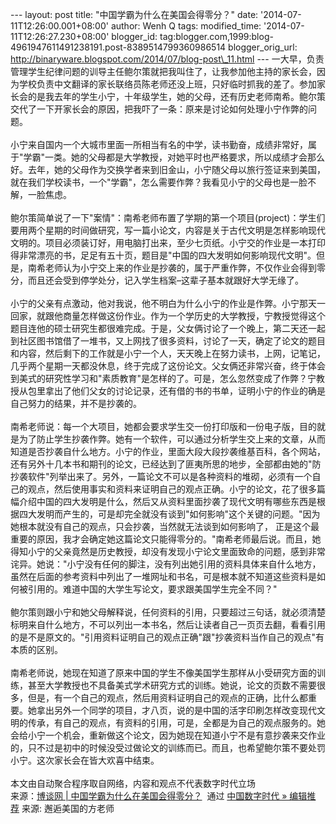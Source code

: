 --- layout: post title: "中国学霸为什么在美国会得零分？" date:
'2014-07-11T12:26:00.001+08:00' author: Wenh Q tags: modified\_time:
'2014-07-11T12:26:27.230+08:00' blogger\_id:
tag:blogger.com,1999:blog-4961947611491238191.post-8389514799360986514
blogger\_orig\_url:
http://binaryware.blogspot.com/2014/07/blog-post\_11.html ---
一大早，负责管理学生纪律问题的训导主任鲍尔策就把我叫住了，让我参加他主持的家长会，因为学校负责中文翻译的家长联络员陈老师还没上班，只好临时抓我的差了。参加家长会的是我去年的学生小宁，十年级学生，她的父母，还有历史老师南希。鲍尔策交代了一下开家长会的原因，把我吓了一条：原来是讨论如何处理小宁作弊的问题。\
\
小宁来自国内一个大城市里面一所相当有名的中学，读书勤奋，成绩非常好，属于‌‌"学霸‌‌"一类。她的父母都是大学教授，对她平时也严格要求，所以成绩才会那么好。去年，她的父母作为交换学者来到旧金山，小宁随父母以旅行签证来到美国，就在我们学校读书，一个‌‌"学霸‌‌"，怎么需要作弊？我看见小宁的父母也是一脸不解，一脸焦虑。\
\
鲍尔策简单说了一下‌‌"案情‌‌"：南希老师布置了学期的第一个项目(project)：学生们要用两个星期的时间做研究，写一篇小论文，内容是关于古代文明是怎样影响现代文明的。项目必须装订好，用电脑打出来，至少七页纸。小宁交的作业是一本打印得非常漂亮的书，足足有五十页，题目是‌‌"中国的四大发明如何影响现代文明‌‌"。但是，南希老师认为小宁交上来的作业是抄袭的，属于严重作弊，不仅作业会得到零分，而且还会受到停学处分，记入学生档案–这辈子基本就跟好大学无缘了。\
\
小宁的父亲有点激动，他对我说，他不明白为什么小宁的作业是作弊。小宁那天一回家，就跟他商量怎样做这份作业。作为一个学历史的大学教授，宁教授觉得这个题目连他的硕士研究生都很难完成。于是，父女俩讨论了一个晚上，第二天还一起到社区图书馆借了一堆书，又上网找了很多资料，讨论了一天，确定了论文的题目和内容，然后剩下的工作就是小宁一个人，天天晚上在努力读书，上网，记笔记，几乎两个星期一天都没休息，终于完成了这份论文。父女俩还非常兴奋，终于体会到美式的研究性学习和‌‌"素质教育‌‌"是怎样的了。可是，怎么忽然变成了作弊？宁教授从包里拿出了他们父女的讨论记录，还有借的书的书单，证明小宁的作业的确是自己努力的结果，并不是抄袭的。\
\
南希老师说：每一个大项目，她都会要求学生交一份打印版和一份电子版，目的就是为了防止学生抄袭作弊。她有一个软件，可以通过分析学生交上来的文章，从而知道是否抄袭自什么地方。小宁的作业，里面大段大段抄袭维基百科，各个网站，还有另外十几本书和期刊的论文，已经达到了匪夷所思的地步，全部都由她的‌‌"防抄袭软件‌‌"列举出来了。另外，一篇论文不可以是各种资料的堆砌，必须有一个自己的观点，然后使用事实和资料来证明自己的观点正确。小宁的论文，花了很多篇幅介绍中国的四大发明是什么，然后又从资料里面抄袭了现代文明有哪些东西是根据四大发明而产生的，可是却完全就没有谈到‌‌"如何影响‌‌"这个关键的问题。‌‌"因为她根本就没有自己的观点，只会抄袭，当然就无法谈到如何影响了，
正是这个最重要的原因，我才会确定她这篇论文只能得零分的。‌‌"南希老师最后说。而且，她得知小宁的父亲竟然是历史教授，却没有发现小宁论文里面致命的问题，感到非常诧异。她说：‌‌"小宁没有任何的脚注，没有列出她引用的资料具体来自什么地方，虽然在后面的参考资料中列出了一堆网址和书名，可是根本就不知道这些资料是如何被引用的。难道中国的大学生写论文，要求跟美国学生完全不同？‌‌"\
\
鲍尔策则跟小宁和她父母解释说，任何资料的引用，只要超过三句话，就必须清楚标明来自什么地方，不可以列出一本书名，然后让读者自己一页页去翻，看看引用的是不是原文的。‌‌"引用资料证明自己的观点正确‌‌"跟‌‌"抄袭资料当作自己的观点‌‌"有本质的区别。\
\
南希老师说，她现在知道了原来中国的学生不像美国学生那样从小受研究方面的训练，甚至大学教授也不具备美式学术研究方式的训练。她说，论文的页数不需要很多，但是，有一个自己的观点，然后用资料证明自己的观点的正确，比什么都重要。她拿出另外一个同学的项目，才八页，说的是中国的活字印刷怎样改变现代文明的传承，有自己的观点，有资料的引用，可是，全都是为自己的观点服务的。她会给小宁一个机会，重新做这个论文，因为她现在知道小宁不是有意抄袭来交作业的，只不过是初中的时候没受过做论文的训练而已。而且，也希望鲍尔策不要处罚小宁。这次家长会在皆大欢喜中结束。\
\
本文由自动聚合程序取自网络，内容和观点不代表数字时代立场
\
来源：[博谈网 |
中国学霸为什么在美国会得零分？](http://feedproxy.google.com/~r/chinagfwblog/~3/HpgX-js6KhE/)  通过 [中国数字时代
»
编辑推荐](http://pipes.yahoo.com/pipes/pipe.info?_id=4ebbe79f06d4342d785a0cab9913dc0c) 来源:
邂逅美国的方老师
